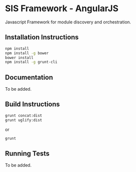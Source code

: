 # SIS Framework - AngularJS
Javascript Framework for module discovery and orchestration.

## Installation Instructions

```bash
npm install
npm install -g bower
bower install
npm install -g grunt-cli
```

## Documentation
To be added.

## Build Instructions
```bash
grunt concat:dist
grunt uglify:dist
```

or

```bash
grunt
```

## Running Tests
To be added.
